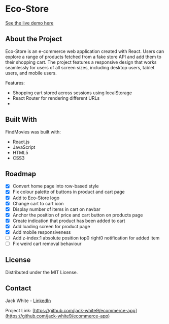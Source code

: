 # Eco-Store
[See the live demo here](https://jack-white9.github.io/ecommerce-app/)

## About the Project
Eco-Store is an e-commerce web application created with React. Users can explore a range of products fetched from a fake store API and add them to their shopping cart. The project features a responsive design that works seamlessly for users of all screen sizes, including desktop users, tablet users, and mobile users.

Features:
* Shopping cart stored across sessions using localStorage
* React Router for rendering different URLs
* 

## Built With
FindMovies was built with:
* React.js
* JavaScript
* HTML5
* CSS3

## Roadmap
- [x] Convert home page into row-based style
- [x] Fix colour palette of buttons in product and cart page
- [x] Add <Link> to Eco-Store logo
- [x] Change cart to cart icon
- [x] Display number of items in cart on navbar
- [x] Anchor the position of price and cart button on products page
- [x] Create indication that product has been added to cart
- [x] Add loading screen for product page
- [x] Add mobile responsiveness
- [ ] Add z-index:1 absolute position top0 right0 notification for added item
- [ ] Fix weird cart removal behaviour

## License

Distributed under the MIT License.

## Contact

Jack White - [LinkedIn](https://linkedin.com/in/jack-f-white)

Project Link: [https://github.com/jack-white9/ecommerce-app](https://github.com/jack-white9/ecommerce-app)